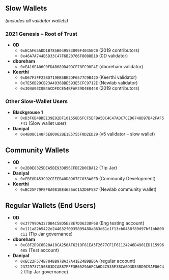 ## Slow Wallets  
*(includes all validator wallets)*

### 2021 Genesis – Root of Trust
- **0D**
  - `0xECAF65ADD1B785B0495E3099F4045EC0` (2019 contributors)
  - `0x46A7A744B5D33C47F6B20766F8088B10` (0D validator)
- **dboreham**
  - `0xEA10EA06C0FDAB689DA9DCF78FC90F4E` (dboreham validator)
- **Keerthi**
  - `0xD67F3FF22BD719EB5BE2DF6577C9B42D` (Keerthi validator)
  - `0x7E56B29CB23A49368BE593E5CFC9712E` (Newlab validator)
  - `0x304A03C0B4ACDFDCE54BFAF39D4E0448` (2019 contributors)

### Other Slow-Wallet Users
- **Blackgrouse 1**
  - `0xD3F6B48DE139E02DF101658D5FCF5EFBA5DC4C47ADC7CED6748D97B42FAF5F41` (Slow wallet user)
- **Daniyal**
  - `0x4B08C148F5E80962BE1E5755F0D2ED29` (v5 validator – slow wallet)

## Community Wallets
- **0D**
  - `0x2B0E8325DEA5BE93D856CFDE2D0CBA12` (Tip Jar)
- **Daniyal**
  - `0xFBE8DA53C92CEEEB40D8967EC033A0FB` (Community Development)
- **Keerthi**
  - `0xBC25F79FEF8A981BE4636AC1A2D6F587` (Newlab community wallet)

## Regular Wallets (End Users)
- **0D**
  - `0x37799DA327DB4C58D5E28E7DD6338F6B` (Eng testing account)
  - `0x111a82b5422e244632f0935899488a863d61c1f13cb0458f89d97bf1bb800c11` (Tip Jar governance)
- **dboreham**
  - `0xC8F2D9C6B28A10CA250AF6219F81EA3F2677CF1F61124246D4901ED115996485` (Test account)
- **Daniyal**
  - `0xEC22F574B784BB97BA37A41E24B9BE6A` (regular account)
  - `23729737150803DCA887FFF3B6529A6FCA6D4C535F3BCA6D3D53BD9C9AF86C42` (Tip Jar governance)
